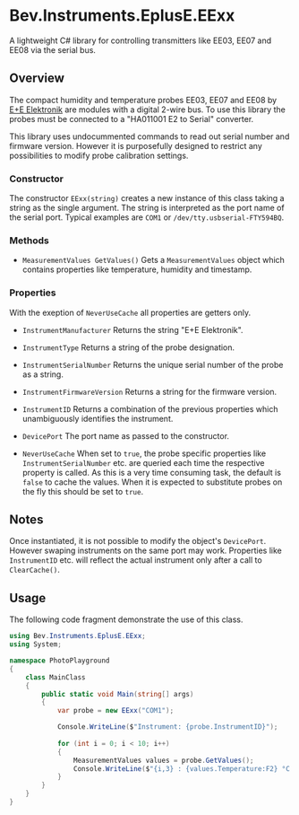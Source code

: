 # Bev.Instruments.EplusE.EExx

A lightweight C# library for controlling transmitters like EE03, EE07 and EE08 via the serial bus.

## Overview

The compact humidity and temperature probes EE03, EE07 and EE08 by [E+E Elektronik](https://www.epluse.com/) are modules with a digital 2-wire bus. To use this library the probes must be connected to a "HA011001 E2 to Serial" converter. 

This library uses undocummented commands to read out serial number and firmware version. However it is purposefully designed to restrict any possibilities to modify probe calibration settings.

### Constructor

The constructor `EExx(string)` creates a new instance of this class taking a string as the single argument. The string is interpreted as the port name of the serial port. Typical examples are `COM1` or `/dev/tty.usbserial-FTY594BQ`. 

### Methods

* `MeasurementValues GetValues()`
Gets a `MeasurementValues` object which contains properties like temperature, humidity and timestamp.
 
### Properties

With the exeption of `NeverUseCache` all properties are getters only.

* `InstrumentManufacturer`
Returns the string "E+E Elektronik".

* `InstrumentType`
Returns a string of the probe designation.

* `InstrumentSerialNumber`
Returns the unique serial number of the probe as a string.

* `InstrumentFirmwareVersion`
Returns a string for the firmware version.

* `InstrumentID`
Returns a combination of the previous properties which unambiguously identifies the instrument.

* `DevicePort`
The port name as passed to the constructor.

* `NeverUseCache`
When set to `true`, the probe specific properties like `InstrumentSerialNumber` etc. are queried each time the respective property is called. As this is a very time consuming task, the default is `false` to cache the values. When it is expected to substitute probes on the fly this should be set to `true`.

## Notes

Once instantiated, it is not possible to modify the object's `DevicePort`. However swaping  instruments on the same port may work. Properties like `InstrumentID` etc. will reflect the actual instrument only after a call to `ClearCache()`.

## Usage

The following code fragment demonstrate the use of this class.

```cs
using Bev.Instruments.EplusE.EExx;
using System;

namespace PhotoPlayground
{
    class MainClass
    {
        public static void Main(string[] args)
        {
            var probe = new EExx("COM1");

            Console.WriteLine($"Instrument: {probe.InstrumentID}");
            
            for (int i = 0; i < 10; i++)
            {
                MeasurementValues values = probe.GetValues();
                Console.WriteLine($"{i,3} : {values.Temperature:F2} °C  -  {values.Humidity:F2} %");
            }
        }
    }
}
```
